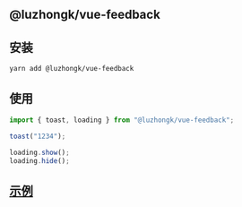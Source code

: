 ## @luzhongk/vue-feedback

## 安装

```bash
yarn add @luzhongk/vue-feedback
```

## 使用

```js
import { toast, loading } from "@luzhongk/vue-feedback";

toast("1234");

loading.show();
loading.hide();
```

## [示例](https://www.kuan1.top/luzhongk/vue-feedback/demo.html)
